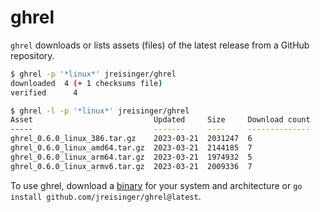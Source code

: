 # ghrel

`ghrel` downloads or lists assets (files) of the latest release from a GitHub repository.

```sh
$ ghrel -p '*linux*' jreisinger/ghrel
downloaded	4 (+ 1 checksums file)
verified	  4

$ ghrel -l -p '*linux*' jreisinger/ghrel
Asset                           Updated     Size     Download count
-----                           -------     ----     --------------
ghrel_0.6.0_linux_386.tar.gz    2023-03-21  2031247  6
ghrel_0.6.0_linux_amd64.tar.gz  2023-03-21  2144185  7
ghrel_0.6.0_linux_arm64.tar.gz  2023-03-21  1974932  5
ghrel_0.6.0_linux_armv6.tar.gz  2023-03-21  2009336  7
```

To use ghrel, download a [binary](https://github.com/jreisinger/ghrel/releases) for your system and architecture or `go install github.com/jreisinger/ghrel@latest`.

